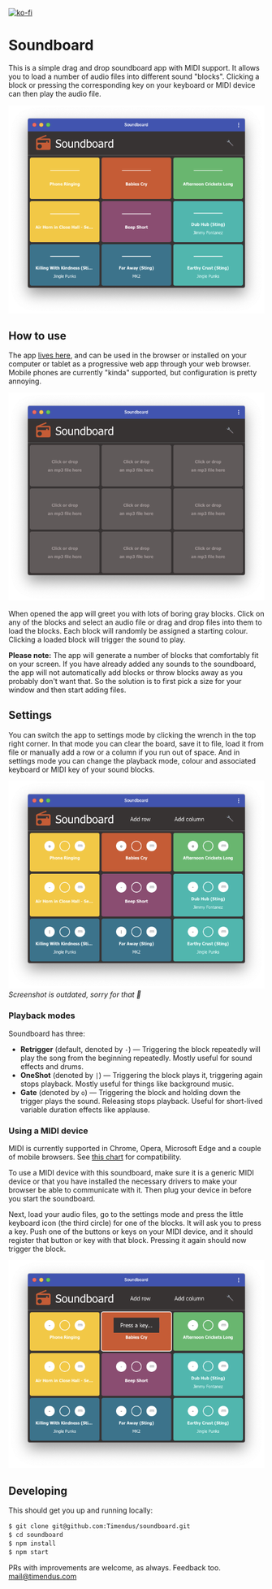 [![ko-fi](https://ko-fi.com/img/githubbutton_sm.svg)](https://ko-fi.com/T6T0DOOWP)

# Soundboard

This is a simple drag and drop soundboard app with MIDI support. It allows you
to load a number of audio files into different sound "blocks". Clicking a block
or pressing the corresponding key on your keyboard or MIDI device can then play
the audio file.

![The soundboard app](screenshots/soundboard.png "The soundboard app")

## How to use

The app [lives here](https://timendus.github.io/soundboard/), and can be used in
the browser or installed on your computer or tablet as a progressive web app
through your web browser. Mobile phones are currently "kinda" supported, but
configuration is pretty annoying.

![The soundboard app](screenshots/empty.png "A boring, uninitialized soundboard")

When opened the app will greet you with lots of boring gray blocks. Click on any
of the blocks and select an audio file or drag and drop files into them to load
the blocks. Each block will randomly be assigned a starting colour. Clicking a
loaded block will trigger the sound to play.

**Please note:** The app will generate a number of blocks that comfortably fit
on your screen. If you have already added any sounds to the soundboard, the app
will not automatically add blocks or throw blocks away as you probably don't
want that. So the solution is to first pick a size for your window and then
start adding files.

## Settings

You can switch the app to settings mode by clicking the wrench in the top right
corner. In that mode you can clear the board, save it to file, load it from file
or manually add a row or a column if you run out of space. And in settings mode
you can change the playback mode, colour and associated keyboard or MIDI key of
your sound blocks.

![Settings mode](screenshots/settings.png "Settings mode")
_Screenshot is outdated, sorry for that 🙈_

### Playback modes

Soundboard has three:

* **Retrigger** (default, denoted by `-`) — Triggering the block repeatedly will
play the song from the beginning repeatedly. Mostly useful for sound effects and
drums.
* **OneShot** (denoted by `|`) — Triggering the block plays it, triggering again
stops playback. Mostly useful for things like background music.
* **Gate** (denoted by `o`) — Triggering the block and holding down the trigger
plays the sound. Releasing stops playback. Useful for short-lived variable
duration effects like applause.

### Using a MIDI device

MIDI is currently supported in Chrome, Opera, Microsoft Edge and a couple of
mobile browsers. See [this chart](https://caniuse.com/#feat=midi) for
compatibility.

To use a MIDI device with this soundboard, make sure it is a generic MIDI device
or that you have installed the necessary drivers to make your browser be able to
communicate with it. Then plug your device in before you start the soundboard.

Next, load your audio files, go to the settings mode and press the little
keyboard icon (the third circle) for one of the blocks. It will ask you to press
a key. Push one of the buttons or keys on your MIDI device, and it should
register that button or key with that block. Pressing it again should now
trigger the block.

![Settings mode](screenshots/midi.png "Assigning a key to a block")

## Developing

This should get you up and running locally:

```bash
$ git clone git@github.com:Timendus/soundboard.git
$ cd soundboard
$ npm install
$ npm start
```

PRs with improvements are welcome, as always. Feedback too. mail@timendus.com
